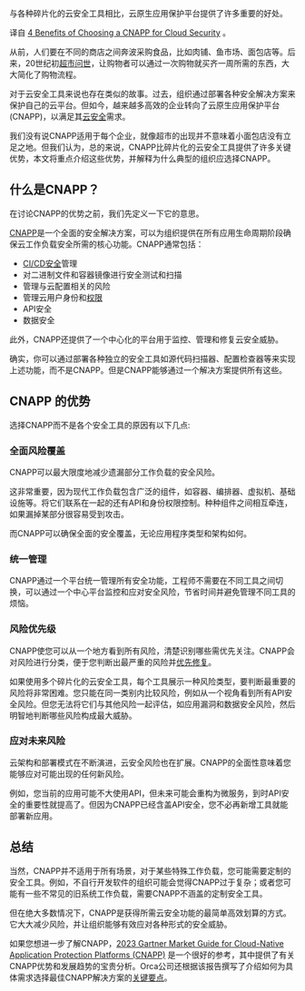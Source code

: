 <!--
# 选择云原生应用保护平台(CNAPP)的四个好处
https://cdn.thenewstack.io/media/2023/09/7b8fa731-vault-1024x683.jpg

 -->

与各种碎片化的云安全工具相比，云原生应用保护平台提供了许多重要的好处。

译自 [4 Benefits of Choosing a CNAPP for Cloud Security](https://thenewstack.io/4-benefits-of-choosing-a-cnapp-for-cloud-security/) 。

从前，人们要在不同的商店之间奔波采购食品，比如肉铺、鱼市场、面包店等。后来，20世纪初[超市问世](https://time.com/4480303/supermarkets-history/)，让购物者可以通过一次购物就买齐一周所需的东西，大大简化了购物流程。

对于云安全工具来说也存在类似的故事。过去，组织通过部署各种安全解决方案来保护自己的云平台。但如今，越来越多高效的企业转向了云原生应用保护平台(CNAPP)，以满足其[云安全](https://thenewstack.io/security/)需求。

我们没有说CNAPP适用于每个企业，就像超市的出现并不意味着小面包店没有立足之地。但我们认为，总的来说，CNAPP比碎片化的云安全工具提供了许多关键优势，本文将重点介绍这些优势，并解释为什么典型的组织应选择CNAPP。

## 什么是CNAPP？

在讨论CNAPP的优势之前，我们先定义一下它的意思。

[CNAPP](https://orca.security/resources/blog/cnapp-cloud-native-application-protection-platform-security/)是一个全面的安全解决方案，可以为组织提供在所有应用生命周期阶段确保云工作负载安全所需的核心功能。CNAPP通常包括：

- [CI/CD安全](https://orca.security/resources/blog/secure-cicd-services/)管理
- 对二进制文件和容器镜像进行安全测试和扫描
- 管理与云配置相关的风险
- 管理云用户身份和[权限](https://roadmap.sh/guides/basic-authentication)
- API安全
- 数据安全

此外，CNAPP还提供了一个中心化的平台用于监控、管理和修复云安全威胁。

确实，你可以通过部署各种独立的安全工具如源代码扫描器、配置检查器等来实现上述功能，而不是CNAPP。但是CNAPP能够通过一个解决方案提供所有这些。

## CNAPP 的优势

选择CNAPP而不是各个安全工具的原因有以下几点:

### 全面风险覆盖

CNAPP可以最大限度地减少遗漏部分工作负载的安全风险。

这非常重要，因为现代工作负载包含广泛的组件，如容器、编排器、虚拟机、基础设施等。将它们联系在一起的还有API和身份权限控制。种种组件之间相互牵连，如果漏掉某部分很容易受到攻击。

而CNAPP可以确保全面的安全覆盖，无论应用程序类型和架构如何。

### 统一管理

CNAPP通过一个平台统一管理所有安全功能，工程师不需要在不同工具之间切换，可以通过一个中心平台监控和应对安全风险，节省时间并避免管理不同工具的烦恼。

### 风险优先级

CNAPP使您可以从一个地方看到所有风险，清楚识别哪些需优先关注。CNAPP会对风险进行分类，便于您判断出最严重的风险并[优先修复](https://orca.security/resources/blog/simplify-cloud-risk-prioritization-with-granular-alert-scoring/)。

如果使用多个碎片化的云安全工具，每个工具展示一种风险类型，要判断最重要的风险将非常困难。您只能在同一类别内比较风险，例如从一个视角看到所有API安全风险。但您无法将它们与其他风险一起评估，如应用漏洞和数据安全风险，然后明智地判断哪些风险构成最大威胁。

### 应对未来风险

云架构和部署模式在不断演进，云安全风险也在扩展。CNAPP的全面性意味着您能够应对可能出现的任何新风险。

例如，您当前的应用可能不大使用API，但未来可能会重构为微服务，到时API安全的重要性就提高了。但因为CNAPP已经含盖API安全，您不必再新增工具就能部署新应用。

## 总结

当然，CNAPP并不适用于所有场景，对于某些特殊工作负载，您可能需要定制的安全工具。例如，不自行开发软件的组织可能会觉得CNAPP过于复杂；或者您可能有一些不常见的旧系统工作负载，需要CNAPP不涵盖的定制安全工具。

但在绝大多数情况下，CNAPP是获得所需云安全功能的最简单高效划算的方式。它大大减少风险，并让组织能够有效应对各种形式的安全威胁。

如果您想进一步了解CNAPP，[2023 Gartner Market Guide for Cloud-Native Application Protection Platforms (CNAPP)](https://orca.security/lp/gartner-market-guide-cnapp/) 是一个很好的参考，其中提供了有关CNAPP优势和发展趋势的宝贵分析。Orca公司还根据该报告撰写了介绍如何为具体需求选择最佳CNAPP解决方案的[关键要点](https://orca.security/resources/blog/gartner-market-guide-for-cnapps-5-key-takeaways/)。
